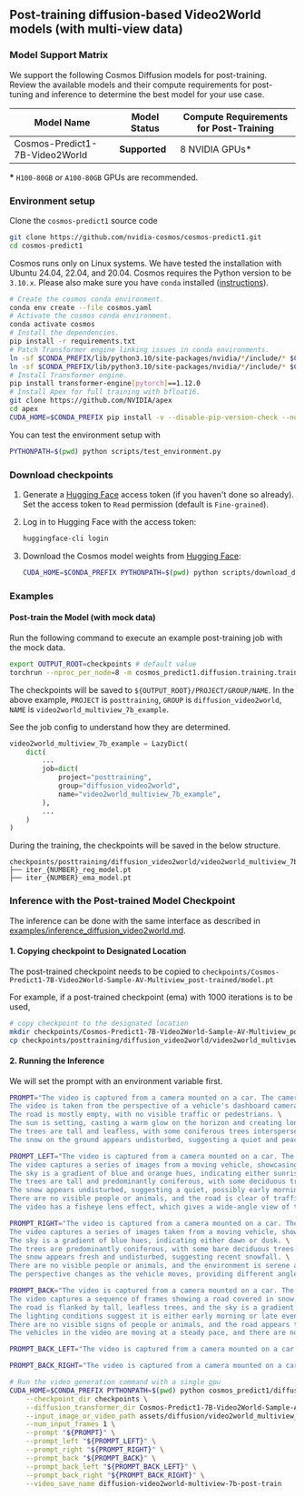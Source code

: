 ## Post-training diffusion-based Video2World models (with multi-view data)

### Model Support Matrix

We support the following Cosmos Diffusion models for post-training. Review the available models and their compute requirements for post-tuning and inference to determine the best model for your use case.

| Model Name                               | Model Status | Compute Requirements for Post-Training |
|----------------------------------------------|------------------|------------------------------------------|
| Cosmos-Predict1-7B-Video2World           | **Supported**    | 8 NVIDIA GPUs*                           |

**\*** `H100-80GB` or `A100-80GB` GPUs are recommended.

### Environment setup
Clone the `cosmos-predict1` source code
```bash
git clone https://github.com/nvidia-cosmos/cosmos-predict1.git
cd cosmos-predict1
```

Cosmos runs only on Linux systems. We have tested the installation with Ubuntu 24.04, 22.04, and 20.04.
Cosmos requires the Python version to be `3.10.x`. Please also make sure you have `conda` installed ([instructions](https://docs.conda.io/projects/conda/en/latest/user-guide/install/index.html)).

```bash
# Create the cosmos conda environment.
conda env create --file cosmos.yaml
# Activate the cosmos conda environment.
conda activate cosmos
# Install the dependencies.
pip install -r requirements.txt
# Patch Transformer engine linking issues in conda environments.
ln -sf $CONDA_PREFIX/lib/python3.10/site-packages/nvidia/*/include/* $CONDA_PREFIX/include/
ln -sf $CONDA_PREFIX/lib/python3.10/site-packages/nvidia/*/include/* $CONDA_PREFIX/include/python3.10
# Install Transformer engine.
pip install transformer-engine[pytorch]==1.12.0
# Install Apex for full training with bfloat16.
git clone https://github.com/NVIDIA/apex
cd apex
CUDA_HOME=$CONDA_PREFIX pip install -v --disable-pip-version-check --no-cache-dir --no-build-isolation --config-settings "--build-option=--cpp_ext" --config-settings "--build-option=--cuda_ext" .
```

You can test the environment setup with
```bash
PYTHONPATH=$(pwd) python scripts/test_environment.py
```

### Download checkpoints

1. Generate a [Hugging Face](https://huggingface.co/settings/tokens) access token (if you haven't done so already). Set the access token to `Read` permission (default is `Fine-grained`).

2. Log in to Hugging Face with the access token:
   ```bash
   huggingface-cli login
   ```

3. Download the Cosmos model weights from [Hugging Face](https://huggingface.co/collections/nvidia/cosmos-predict1-67c9d1b97678dbf7669c89a7):
   ```bash
   CUDA_HOME=$CONDA_PREFIX PYTHONPATH=$(pwd) python scripts/download_diffusion_checkpoints.py --model_sizes 7B --model_types Video2World-Sample-AV-Multiview
   ```

### Examples

#### Post-train the Model (with mock data)

Run the following command to execute an example post-training job with the mock data.
```bash
export OUTPUT_ROOT=checkpoints # default value
torchrun --nproc_per_node=8 -m cosmos_predict1.diffusion.training.train --config=cosmos_predict1/diffusion/training/config/config_multiview.py -- experiment=video2world_multiview_7b_example
```

The checkpoints will be saved to `${OUTPUT_ROOT}/PROJECT/GROUP/NAME`.
In the above example, `PROJECT` is `posttraining`, `GROUP` is `diffusion_video2world`, `NAME` is `video2world_multiview_7b_example`.

See the job config to understand how they are determined.
```python
video2world_multiview_7b_example = LazyDict(
    dict(
        ...
        job=dict(
            project="posttraining",
            group="diffusion_video2world",
            name="video2world_multiview_7b_example",
        ),
        ...
    )
)
```

During the training, the checkpoints will be saved in the below structure.
```
checkpoints/posttraining/diffusion_video2world/video2world_multiview_7b_example/checkpoints/
├── iter_{NUMBER}_reg_model.pt
├── iter_{NUMBER}_ema_model.pt
```


### Inference with the Post-trained Model Checkpoint

The inference can be done with the same interface as described in [examples/inference_diffusion_video2world.md](examples/inference_diffusion_video2world.md).

#### 1. Copying checkpoint to Designated Location

The post-trained checkpoint needs to be copied to `checkpoints/Cosmos-Predict1-7B-Video2World-Sample-AV-Multiview_post-trained/model.pt`

For example, if a post-trained checkpoint (ema) with 1000 iterations is to be used,
```bash
# copy checkpoint to the designated location
mkdir checkpoints/Cosmos-Predict1-7B-Video2World-Sample-AV-Multiview_post-trained/
cp checkpoints/posttraining/diffusion_video2world/video2world_multiview_7b_example/checkpoints/iter_000001000_ema_model.pt checkpoints/Cosmos-Predict1-7B-Video2World-Sample-AV-Multiview_post-trained/model.pt
```
#### 2. Running the Inference

We will set the prompt with an environment variable first.
```bash
PROMPT="The video is captured from a camera mounted on a car. The camera is facing forward. \
The video is taken from the perspective of a vehicle's dashboard camera, showing a straight road flanked by snow-covered trees and a clear sky. \
The road is mostly empty, with no visible traffic or pedestrians. \
The sun is setting, casting a warm glow on the horizon and creating long shadows on the snow. \
The trees are tall and leafless, with some coniferous trees interspersed among the bare deciduous trees. \
The snow on the ground appears undisturbed, suggesting a quiet and peaceful setting."

PROMPT_LEFT="The video is captured from a camera mounted on a car. The camera is facing to the left. \
The video captures a series of images from a moving vehicle, showcasing a winter scene with snow-covered ground and trees. \
The sky is a gradient of blue and orange hues, indicating either sunrise or sunset. \
The trees are tall and predominantly coniferous, with some deciduous trees as well. \
The snow appears undisturbed, suggesting a quiet, possibly early morning setting. \
There are no visible people or animals, and the road is clear of traffic. \
The video has a fisheye lens effect, which gives a wide-angle view of the surroundings."

PROMPT_RIGHT="The video is captured from a camera mounted on a car. The camera is facing to the right. \
The video captures a series of images taken from a moving vehicle, showcasing a winter scene with snow-covered ground and trees. \
The sky is a gradient of blue hues, indicating either dawn or dusk. \
The trees are predominantly coniferous, with some bare deciduous trees. \
The snow appears fresh and undisturbed, suggesting recent snowfall. \
There are no visible people or animals, and the environment is serene and untouched. \
The perspective changes as the vehicle moves, providing different angles of the same landscape."

PROMPT_BACK="The video is captured from a camera mounted on a car. The camera is facing backwards. \
The video captures a sequence of frames showing a road covered in snow, with tire tracks visible on the surface. \
The road is flanked by tall, leafless trees, and the sky is a gradient of pink and blue hues, indicating either sunrise or sunset. \
The lighting conditions suggest it is either early morning or late evening. \
There are no visible signs of people or animals, and the road appears to be in a rural or less populated area. \
The vehicles in the video are moving at a steady pace, and there are no visible traffic signs or markings that stand out."

PROMPT_BACK_LEFT="The video is captured from a camera mounted on a car. The camera is facing the rear left side."

PROMPT_BACK_RIGHT="The video is captured from a camera mounted on a car. The camera is facing the rear right side."
```

```bash
# Run the video generation command with a single gpu
CUDA_HOME=$CONDA_PREFIX PYTHONPATH=$(pwd) python cosmos_predict1/diffusion/inference/video2world_multiview.py \
    --checkpoint_dir checkpoints \
    --diffusion_transformer_dir Cosmos-Predict1-7B-Video2World-Sample-AV-Multiview_post-trained \
    --input_image_or_video_path assets/diffusion/video2world_multiview_input1.mp4 \
    --num_input_frames 1 \
    --prompt "${PROMPT}" \
    --prompt_left "${PROMPT_LEFT}" \
    --prompt_right "${PROMPT_RIGHT}" \
    --prompt_back "${PROMPT_BACK}" \
    --prompt_back_left "${PROMPT_BACK_LEFT}" \
    --prompt_back_right "${PROMPT_BACK_RIGHT}" \
    --video_save_name diffusion-video2world-multiview-7b-post-train
```
